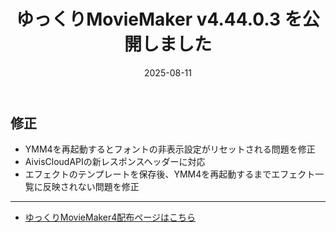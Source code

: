 ﻿---
title: ゆっくりMovieMaker v4.44.0.3 を公開しました
date: 2025-08-11
tags: [YMM4,お知らせ]
---
## 修正
- YMM4を再起動するとフォントの非表示設定がリセットされる問題を修正
- AivisCloudAPIの新レスポンスヘッダーに対応
- エフェクトのテンプレートを保存後、YMM4を再起動するまでエフェクト一覧に反映されない問題を修正

---

- [ゆっくりMovieMaker4配布ページはこちら](../index.md)